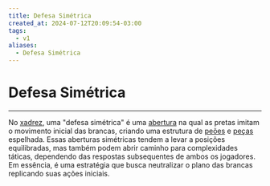 ```yaml
---
title: Defesa Simétrica
created_at: 2024-07-12T20:09:54-03:00
tags:
  - v1
aliases:
  - Defesa Simétrica
---
```

# Defesa Simétrica
---

No [xadrez](api/2024/07/2024-07-06-Xadrez.md), uma "defesa simétrica" é uma [abertura](_draft/2024/07/2024-07-06-Aberturas_de_xadrez.md) na qual as pretas imitam o movimento inicial das brancas, criando uma estrutura de [peões](_insight/2024/07/2024-07-06-Peão_xadrez.md) e [peças](_insight/2024/07/2024-07-06-Pecas_de_xadrez.md) espelhada. Essas aberturas simétricas tendem a levar a posições equilibradas, mas também podem abrir caminho para complexidades táticas, dependendo das respostas subsequentes de ambos os jogadores. Em essência, é uma estratégia que busca neutralizar o plano das brancas replicando suas ações iniciais.